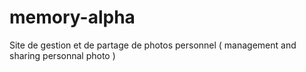 # memory-alpha
Site de gestion et de partage de photos personnel ( management and sharing personnal photo )
